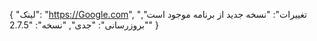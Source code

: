 {
  "لینک": "https://Google.com",
  "تغییرات": "نسخه جدید از برنامه موجود است",
  "بروزرسانی": "جدی",
  "نسخه": "2.7.5"
}
